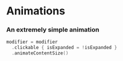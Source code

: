 # Animations

### An extremely simple animation

```kt
modifier = modifier
  .clickable { isExpanded = !isExpanded }
  .animateContentSize()
```
